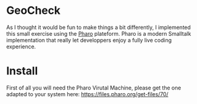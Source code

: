 # GeoCheck
As I thought it would be fun to make things a bit differently, I implemented this small exercise using the [Pharo](https://pharo.org) plateform.
Pharo is a modern Smalltalk implementation that really let developpers enjoy a fully live coding experience.

# Install
First of all you will need the Pharo Virutal Machine, please get the one adapted to your system here:
https://files.pharo.org/get-files/70/

